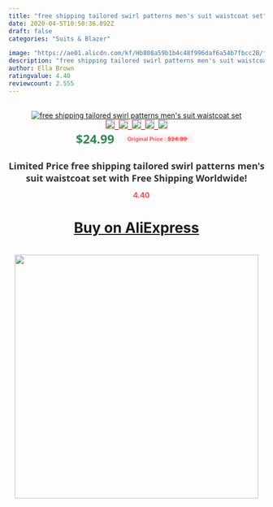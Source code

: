 ```yaml
---
title: "free shipping tailored swirl patterns men's suit waistcoat set"
date: 2020-04-5T10:50:36.892Z
draft: false
categories: "Suits & Blazer"

image: "https://ae01.alicdn.com/kf/Hb808a59b1b4c48f996daf6a54b7fbcc2B/free-shipping-tailored-swirl-patterns-men-s-suit-waistcoat-set.jpg"
description: "free shipping tailored swirl patterns men's suit waistcoat set"
author: Ella Brown
ratingvalue: 4.40
reviewcount: 2.555
---
```

<br>
<div style="text-align: center;">
<a href="https://s.click.aliexpress.com/e/_AWabiz" target="_blank" rel="nofollow noopener noreferrer"><img alt="free shipping tailored swirl patterns men's suit waistcoat set" class="magnifier-image" src="https://ae01.alicdn.com/kf/Hb808a59b1b4c48f996daf6a54b7fbcc2B/free-shipping-tailored-swirl-patterns-men-s-suit-waistcoat-set.jpg_640x640.jpg">
<br>
<img style="border:1px solid salmon" src="https://ae01.alicdn.com/kf/Hb808a59b1b4c48f996daf6a54b7fbcc2B/free-shipping-tailored-swirl-patterns-men-s-suit-waistcoat-set.jpg_120x120.jpg">&nbsp;&nbsp;<img style="border:1px solid salmon" src="_120x120.jpg">&nbsp;&nbsp;<img style="border:1px solid salmon" src="_120x120.jpg">&nbsp;&nbsp;<img style="border:1px solid salmon" src="_120x120.jpg">&nbsp;&nbsp;<img style="border:1px solid salmon" src="_120x120.jpg"></a></div><br0>
<div style="text-align: center;"><span style="background-color: white; border: 0px; box-sizing: border-box; color: seagreen; display: inline-block; font-family: &quot;open sans&quot; , &quot;arial&quot; , &quot;helvetica&quot; , sans-serif , &quot;heiti&quot;; font-size: 24px; font-stretch: inherit; font-weight: 700; line-height: inherit; margin: 0px 10px 0px 0px; padding: 0px; vertical-align: middle;">$24.99 </span>
<span style="background: rgb(255 , 241 , 241); border-radius: 3px; border: 0px; box-sizing: border-box; color: #ff4747; display: inline-block; font-family: inherit; font-size: 12px; font-stretch: inherit; font-style: inherit; font-variant: inherit; font-weight: 600; line-height: inherit; margin: 0px; padding: 2px 5px; transform: scale(0.9); vertical-align: middle;">Original Price : <b style="text-decoration: line-through;">$24.99 </b> &nbsp;&nbsp;</span></div>
<h1 style="color: #333333; display: inline-block; font-family: &quot;open sans&quot; , &quot;arial&quot; , &quot;helvetica&quot; , sans-serif , &quot;heiti&quot;; font-size: 18px; font-stretch: inherit; font-weight: 700; text-align: center;">Limited Price free shipping tailored swirl patterns men's suit waistcoat set with Free Shipping Worldwide!</h1>
<div style="color: #ff4747; text-align: center;">
<img src="https://4.bp.blogspot.com/-M0ZcTcb-5uY/XleCXlxnR4I/AAAAAAAAAEc/OrjgMkXV1oMQFaCRZj5HQwOCBcu3w1FegCPcBGAYYCw/s1600/star.png" style="height: 15px;">&nbsp;<b>4.40</b></div>
<div class="button_cont" align="center"><a class="buynow_a" href="https://s.click.aliexpress.com/e/_AWabiz" target="_blank" rel="nofollow noopener noreferrer"><H1>Buy on AliExpress</H1></a></div><br>
<div class="separator" style="clear: both; text-align: center;">
<img src="https://lh3.googleusercontent.com/-pTy5HemUv9M/XlePHvY0dAI/AAAAAAAAAE4/0nX5iRUoIWY8eMW9Dpxeirr157OZliDIgCLcBGAsYHQ/s1600/badge.gif" width="480">
</div>
